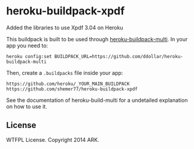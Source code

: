 heroku-buildpack-xpdf
===========================
Added the libraries to use Xpdf 3.04 on Heroku

This buildpack is built to be used through [heroku-buildpack-multi](https://github.com/ddollar/heroku-buildpack-multi).
In your app you need to:
```
heroku config:set BUILDPACK_URL=https://github.com/ddollar/heroku-buildpack-multi
```

Then, create a `.buildpacks` file inside your app:
```
https://github.com/heroku/_YOUR_MAIN_BUILDPACK
https://github.com/shemer77/heroku-buildpack-xpdf
```
See the documentation of heroku-build-multi for a undetailed explanation on how to use it.

## License
WTFPL License. Copyright 2014 ARK.
